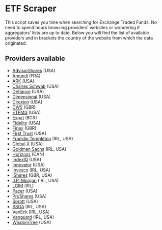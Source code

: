 # ETF Scraper
This script saves you time when searching for Exchange Traded Funds. No need to spend hours browsing providers' websites or wondering if aggregators' lists are up to date. Below you will find the list of available providers and in brackets the country of the website from which the data originated.

## Providers available
- <a href="https://advisorshares.com/" target="_blank">AdvisorShares</a> (USA)
- <a href="https://www.amundietf.com/?skip=true" target="_blank">Amundi</a> (FRA)
- <a href="https://ark-funds.com/" target="_blank">ARK</a> (USA)
- <a href="https://www.schwab.com/" target="_blank">Charles Schwab</a> (USA)
- <a href="https://www.defianceetfs.com/" target="_blank">Defiance</a> (USA)
- <a href="https://www.dimensional.com/" target="_blank">Dimensional</a> (USA)
- <a href="https://www.direxion.com/" target="_blank">Direxion</a> (USA)
- <a href="https://etf.dws.com/en-gb/audience-selection/" target="_blank">DWS</a> (GBR)
- <a href="https://etfmg.com/" target="_blank">ETFMG</a> (USA)
- <a href="https://expat.bg/en/" target="_blank">Expat</a> (BGR)
- <a href="https://www.fidelity.com/" target="_blank">Fidelity</a> (USA)
- <a href="https://www.finexetf.com/" target="_blank">Finex</a> (GBR)
- <a href="https://www.ftportfolios.com/" target="_blank">First Trust</a> (USA)
- <a href="https://www.franklintempleton.com/" target="_blank">Franklin Templeton</a> (IRL, USA)
- <a href="https://www.globalxetfs.com/" target="_blank">Global X</a> (USA)
- <a href="https://www.gsam.com/" target="_blank">Goldman Sachs</a> (IRL, USA)
- <a href="https://horizonsetfs.com/" target="_blank">Horizons</a> (CAN)
- <a href="https://www.newyorklifeinvestments.com/" target="_blank">IndexIQ</a> (USA)
- <a href="https://www.innovatoretfs.com/" target="_blank">Innovator</a> (USA)
- <a href="https://www.invesco.com/" target="_blank">Invesco</a> (IRL, USA)
- <a href="https://www.blackrock.com/corporate/global-directory#ishares" target="_blank">iShares</a> (GBR, USA)
- <a href="https://am.jpmorgan.com/" target="_blank">J.P. Morgan</a> (IRL, USA)
- <a href="https://www.legalandgeneral.com/worldwide/" target="_blank">LGIM</a> (IRL)
- <a href="https://www.paceretfs.com/" target="_blank">Pacer</a> (USA)
- <a href="https://www.proshares.com/" target="_blank">ProShares</a> (USA)
- <a href="https://sprott.com/" target="_blank">Sprott</a> (USA)
- <a href="https://www.ssga.com/" target="_blank">SSGA</a> (IRL, USA)
- <a href="https://www.vaneck.com/" target="_blank">VanEck</a> (IRL, USA)
- <a href="https://global.vanguard.com/" target="_blank">Vanguard</a> (IRL, USA)
- <a href="https://www.wisdomtree.com/" target="_blank">WisdomTree</a> (USA)
